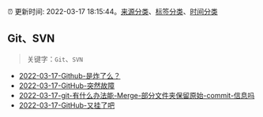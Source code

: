 :alarm_clock: 更新时间: 2022-03-17 18:15:44。[来源分类](../README.md)、[标签分类](../TAGS.md)、[时间分类](../TIMELINE.md)

## Git、SVN


> 关键字：`Git`、`SVN`



- [2022-03-17-Github-是炸了么？](https://www.v2ex.com/t/841139) 
- [2022-03-17-GitHub-突然故障](https://www.v2ex.com/t/841127) 
- [2022-03-17-git-有什么办法能-Merge-部分文件夹保留原始-commit-信息吗](https://www.v2ex.com/t/841125) 
- [2022-03-17-GitHub-又挂了吧](https://www.v2ex.com/t/841122) 